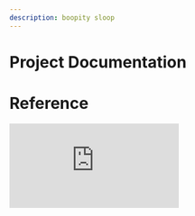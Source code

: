 ```yaml
---
description: boopity sloop
---
```

# Project Documentation

# Reference

![Logo Usage][logo]








[logo]: http://www.corporate.gov.bc.ca/print-ads/Govt_of_BC_Logos/Resources/Third-Party_Use_of_BCMarks.pdf "Logo Reference"

